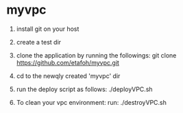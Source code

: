 # myvpc

1) install git on your host
2) create a test dir
3) clone the application by running the followings:
    git clone https://github.com/etafoh/myvpc.git
4) cd to the newqly created 'myvpc' dir
5) run the deploy script as follows:
    ./deployVPC.sh
    
6) To clean your vpc environment:
   run:    ./destroyVPC.sh
